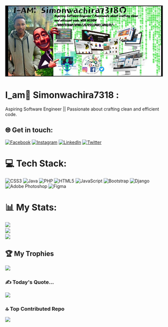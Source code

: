 ![logo](https://github.com/Simonwachira7318/Simonwachira7318/blob/main/git.%20bunner.jpg)
# I_am💫 Simonwachira7318 :
Aspiring Software Engineer || Passionate about crafting clean and efficient code.<br>
## 🌐 Get in touch:
[![Facebook](https://img.shields.io/badge/Facebook-%231877F2.svg?logo=Facebook&logoColor=white)](https://www.facebook.com/profile.php?id=100071584461977) [![Instagram](https://img.shields.io/badge/Instagram-%23E4405F.svg?logo=Instagram&logoColor=white)](https://instagram.com/its__wachira) [![LinkedIn](https://img.shields.io/badge/LinkedIn-%230077B5.svg?logo=linkedin&logoColor=white)](https://www.linkedin.com/in/simon-wachira-680b88268) [![Twitter](https://img.shields.io/badge/Twitter-%231DA1F2.svg?logo=Twitter&logoColor=white)](https://twitter.com/@Its_wachira2) 

# 💻 Tech Stack:
![CSS3](https://img.shields.io/badge/css3-%231572B6.svg?style=for-the-badge&logo=css3&logoColor=white) ![Java](https://img.shields.io/badge/java-%23ED8B00.svg?style=for-the-badge&logo=java&logoColor=white) ![PHP](https://img.shields.io/badge/php-%23777BB4.svg?style=for-the-badge&logo=php&logoColor=white) ![HTML5](https://img.shields.io/badge/html5-%23E34F26.svg?style=for-the-badge&logo=html5&logoColor=white) ![JavaScript](https://img.shields.io/badge/javascript-%23323330.svg?style=for-the-badge&logo=javascript&logoColor=%23F7DF1E) ![Bootstrap](https://img.shields.io/badge/bootstrap-%23563D7C.svg?style=for-the-badge&logo=bootstrap&logoColor=white) ![Django](https://img.shields.io/badge/django-%23092E20.svg?style=for-the-badge&logo=django&logoColor=white) ![Adobe Photoshop](https://img.shields.io/badge/adobephotoshop-%2331A8FF.svg?style=for-the-badge&logo=adobephotoshop&logoColor=white) 	![Figma](https://img.shields.io/badge/figma-%23F24E1E.svg?style=for-the-badge&logo=figma&logoColor=white)
# 📊 My Stats:
![](https://github-readme-stats.vercel.app/api?username=Simonwachira7318&theme=dark&hide_border=false&include_all_commits=true&count_private=true)<br/>
![](https://github-readme-streak-stats.herokuapp.com/?user=Simonwachira7318&theme=dark&hide_border=false)<br/>
![](https://github-readme-stats.vercel.app/api/top-langs/?username=Simonwachira7318&theme=dark&hide_border=false&include_all_commits=true&count_private=true&layout=compact)

## 🏆 My Trophies
![](https://github-profile-trophy.vercel.app/?username=Simonwachira7318&theme=radical&no-frame=false&no-bg=false&margin-w=4)

### ✍️ Today's Quote...
![](https://quotes-github-readme.vercel.app/api?type=horizontal&theme=radical)

### 🔝 Top Contributed Repo
![](https://github-contributor-stats.vercel.app/api?username=Simonwachira7318&limit=5&theme=dark&combine_all_yearly_contributions=true)
